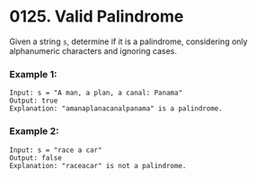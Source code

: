 # 0125. Valid Palindrome
Given a string `s`, determine if it is a palindrome, considering only alphanumeric characters and ignoring cases.

### Example 1:
```
Input: s = "A man, a plan, a canal: Panama"
Output: true
Explanation: "amanaplanacanalpanama" is a palindrome.
```

### Example 2:
```
Input: s = "race a car"
Output: false
Explanation: "raceacar" is not a palindrome.
```